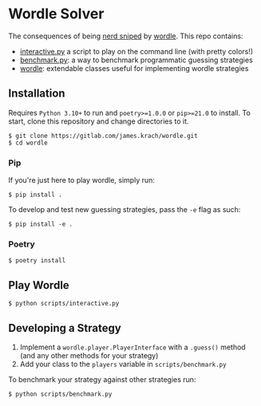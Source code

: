 # Wordle Solver
The consequences of being [nerd sniped](https://xkcd.com/356/) by
[wordle](https://en.wikipedia.org/wiki/Wordle). This repo contains:
  - [interactive.py](scripts/interactive.py) a script to play on the command line (with pretty colors!)
  - [benchmark.py](scripts/benchmark.py): a way to benchmark programmatic guessing strategies
  - [wordle](wordle): extendable classes useful for implementing wordle strategies  


## Installation
Requires `Python 3.10+` to run and `poetry>=1.0.0` or `pip>=21.0` to install. To start,
clone this repository and change directories to it.
```shell script
$ git clone https://gitlab.com/james.krach/wordle.git
$ cd wordle
```

### Pip
If you're just here to play wordle, simply run:
```shell script
$ pip install .
```

To develop and test new guessing strategies, pass the `-e` flag as such:
```shell script
$ pip install -e .
```

### Poetry
```shell script
$ poetry install
```

## Play Wordle
```shell script
$ python scripts/interactive.py
```

## Developing a Strategy
  1. Implement a `wordle.player.PlayerInterface` with a `.guess()` method (and any other
     methods for your strategy)
  2. Add your class to the `players` variable in `scripts/benchmark.py`

To benchmark your strategy against other strategies run:
``` shell script
$ python scripts/benchmark.py
```
